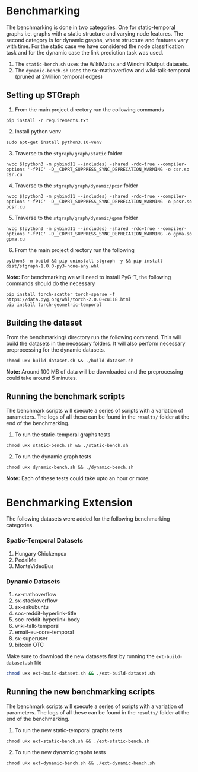 # Benchmarking

The benchmarking is done in two categories. One for static-temporal graphs i.e. graphs with a static structure and varying node features. The second category is for dynamic graphs, where structure and features vary with time. For the static case we have considered the node classification task and for the dynamic case the link prediction task was used.

1. The `static-bench.sh` uses the WikiMaths and WindmillOutput datasets.
2. The `dynamic-bench.sh` uses the sx-mathoverflow and wiki-talk-temporal (pruned at 2Million temporal edges)

## Setting up STGraph

1. From the main project directory run the collowing commands
```
pip install -r requirements.txt
```

2. Install python venv
```
sudo apt-get install python3.10-venv
```

3. Traverse to the `stgraph/graph/static` folder
```
nvcc $(python3 -m pybind11 --includes) -shared -rdc=true --compiler-options '-fPIC' -D__CDPRT_SUPPRESS_SYNC_DEPRECATION_WARNING -o csr.so csr.cu
```

4. Traverse to the `stgraph/graph/dynamic/pcsr` folder
```
nvcc $(python3 -m pybind11 --includes) -shared -rdc=true --compiler-options '-fPIC' -D__CDPRT_SUPPRESS_SYNC_DEPRECATION_WARNING -o pcsr.so pcsr.cu
```

5. Traverse to the `stgraph/graph/dynamic/gpma` folder
```
nvcc $(python3 -m pybind11 --includes) -shared -rdc=true --compiler-options '-fPIC' -D__CDPRT_SUPPRESS_SYNC_DEPRECATION_WARNING -o gpma.so gpma.cu
```

6. From the main project directory run the following
```
python3 -m build && pip uninstall stgraph -y && pip install dist/stgraph-1.0.0-py3-none-any.whl
```

**Note:** For benchmarking we will need to install PyG-T, the following commands should do the necessary
```
pip install torch-scatter torch-sparse -f https://data.pyg.org/whl/torch-2.0.0+cu118.html
pip install torch-geometric-temporal
```


## Building the dataset

From the benchmarking/ directory run the following command. This will build the datasets in the necessary folders. It will also perform necessary preprocessing for the dynamic datasets. 

```
chmod u+x build-dataset.sh && ./build-dataset.sh
```

**Note:** Around 100 MB of data will be downloaded and the preprocessing could take around 5 minutes.

## Running the benchmark scripts

The benchmark scripts will execute a series of scripts with a variation of parameters. The logs of all these can be found in the `results/` folder at the end of the benchmarking.

1. To run the static-temporal graphs tests

```
chmod u+x static-bench.sh && ./static-bench.sh
```

2. To run the dynamic graph tests

```
chmod u+x dynamic-bench.sh && ./dynamic-bench.sh
```

**Note:** Each of these tests could take upto an hour or more.

# Benchmarking Extension

The following datasets were added for the following benchmarking categories. 

### Spatio-Temporal Datasets

1. Hungary Chickenpox
2. PedalMe
3. MonteVideoBus

### Dynamic Datasets

1. sx-mathoverflow
2. sx-stackoverflow
3. sx-askubuntu
4. soc-reddit-hyperlink-title
5. soc-reddit-hyperlink-body
6. wiki-talk-temporal
7. email-eu-core-temporal
8. sx-superuser
9. bitcoin OTC

Make sure to download the new datasets first by running the `ext-build-dataset.sh` file
```bash
chmod u+x ext-build-dataset.sh && ./ext-build-dataset.sh
```

## Running the new benchmarking scripts

The benchmark scripts will execute a series of scripts with a variation of parameters. The logs of all these can be found in the `results/` folder at the end of the benchmarking.

1. To run the new static-temporal graphs tests

```
chmod u+x ext-static-bench.sh && ./ext-static-bench.sh
```

2. To run the new dynamic graphs tests

```
chmod u+x ext-dynamic-bench.sh && ./ext-dynamic-bench.sh
```
